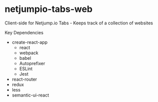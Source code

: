 # netjumpio-tabs-web
Client-side for Netjump.io Tabs - Keeps track of a collection of websites

Key Dependencies
- create-react-app
  - react
  - webpack
  - babel
  - Autoprefixer
  - ESLint
  - Jest
- react-router
- redux
- less
- semantic-ui-react
